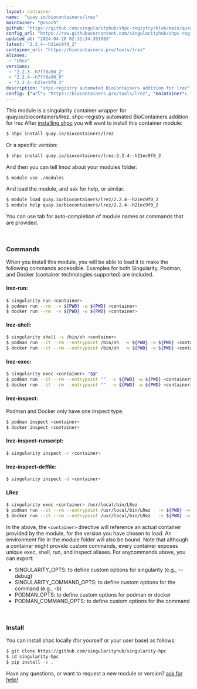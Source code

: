 ```yaml
---
layout: container
name:  "quay.io/biocontainers/lrez"
maintainer: "@vsoch"
github: "https://github.com/singularityhub/shpc-registry/blob/main/quay.io/biocontainers/lrez/container.yaml"
config_url: "https://raw.githubusercontent.com/singularityhub/shpc-registry/main/quay.io/biocontainers/lrez/container.yaml"
updated_at: "2024-04-28 02:31:34.391083"
latest: "2.2.4--h21ec9f0_2"
container_url: "https://biocontainers.pro/tools/lrez"
aliases:
 - "LRez"
versions:
 - "2.2.3--h7ff8a90_2"
 - "2.2.4--h7ff8a90_0"
 - "2.2.4--h21ec9f0_2"
description: "shpc-registry automated BioContainers addition for lrez"
config: {"url": "https://biocontainers.pro/tools/lrez", "maintainer": "@vsoch", "description": "shpc-registry automated BioContainers addition for lrez", "latest": {"2.2.4--h21ec9f0_2": "sha256:94813d961203baa8ebd4a67e11f8cd0ded7d6a60c0f70d5cc8926b6a19472fda"}, "tags": {"2.2.3--h7ff8a90_2": "sha256:64eb52f1c13a3597de8753975c7cacd3de74868c680a5fb9f790d014232c1a95", "2.2.4--h7ff8a90_0": "sha256:f7f555a4f606b1fea2270522cb7c7cd66c847ff376141e97fb3c17ced77ba9fa", "2.2.4--h21ec9f0_2": "sha256:94813d961203baa8ebd4a67e11f8cd0ded7d6a60c0f70d5cc8926b6a19472fda"}, "docker": "quay.io/biocontainers/lrez", "aliases": {"LRez": "/usr/local/bin/LRez"}}
---
```


This module is a singularity container wrapper for quay.io/biocontainers/lrez.
shpc-registry automated BioContainers addition for lrez
After [installing shpc](#install) you will want to install this container module:


```bash
$ shpc install quay.io/biocontainers/lrez
```

Or a specific version:

```bash
$ shpc install quay.io/biocontainers/lrez:2.2.4--h21ec9f0_2
```

And then you can tell lmod about your modules folder:

```bash
$ module use ./modules
```

And load the module, and ask for help, or similar.

```bash
$ module load quay.io/biocontainers/lrez/2.2.4--h21ec9f0_2
$ module help quay.io/biocontainers/lrez/2.2.4--h21ec9f0_2
```

You can use tab for auto-completion of module names or commands that are provided.

<br>

### Commands

When you install this module, you will be able to load it to make the following commands accessible.
Examples for both Singularity, Podman, and Docker (container technologies supported) are included.

#### lrez-run:

```bash
$ singularity run <container>
$ podman run --rm  -v ${PWD} -w ${PWD} <container>
$ docker run --rm  -v ${PWD} -w ${PWD} <container>
```

#### lrez-shell:

```bash
$ singularity shell -s /bin/sh <container>
$ podman run --it --rm --entrypoint /bin/sh  -v ${PWD} -w ${PWD} <container>
$ docker run --it --rm --entrypoint /bin/sh  -v ${PWD} -w ${PWD} <container>
```

#### lrez-exec:

```bash
$ singularity exec <container> "$@"
$ podman run --it --rm --entrypoint ""  -v ${PWD} -w ${PWD} <container> "$@"
$ docker run --it --rm --entrypoint ""  -v ${PWD} -w ${PWD} <container> "$@"
```

#### lrez-inspect:

Podman and Docker only have one inspect type.

```bash
$ podman inspect <container>
$ docker inspect <container>
```

#### lrez-inspect-runscript:

```bash
$ singularity inspect -r <container>
```

#### lrez-inspect-deffile:

```bash
$ singularity inspect -d <container>
```


#### LRez

```bash
$ singularity exec <container> /usr/local/bin/LRez
$ podman run --it --rm --entrypoint /usr/local/bin/LRez   -v ${PWD} -w ${PWD} <container> -c " $@"
$ docker run --it --rm --entrypoint /usr/local/bin/LRez   -v ${PWD} -w ${PWD} <container> -c " $@"
```



In the above, the `<container>` directive will reference an actual container provided
by the module, for the version you have chosen to load. An environment file in the
module folder will also be bound. Note that although a container
might provide custom commands, every container exposes unique exec, shell, run, and
inspect aliases. For anycommands above, you can export:

 - SINGULARITY_OPTS: to define custom options for singularity (e.g., --debug)
 - SINGULARITY_COMMAND_OPTS: to define custom options for the command (e.g., -b)
 - PODMAN_OPTS: to define custom options for podman or docker
 - PODMAN_COMMAND_OPTS: to define custom options for the command

<br>

### Install

You can install shpc locally (for yourself or your user base) as follows:

```bash
$ git clone https://github.com/singularityhub/singularity-hpc
$ cd singularity-hpc
$ pip install -e .
```

Have any questions, or want to request a new module or version? [ask for help!](https://github.com/singularityhub/singularity-hpc/issues)